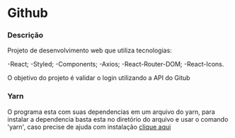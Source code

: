 # Github 

### Descrição

Projeto de desenvolvimento web que utiliza tecnologias:

-React;
-Styled;
-Components;
-Axios;
-React-Router-DOM;
-React-Icons.

O objetivo do projeto é validar o login utilizando a API do Gitub

### Yarn

O programa esta com suas dependencias em um arquivo do yarn, para instalar a dependencia basta esta no diretório do arquivo e usar o comando 'yarn', caso precise de ajuda com instalação [clique aqui](https://classic.yarnpkg.com/en/docs/install#windows-stable)
